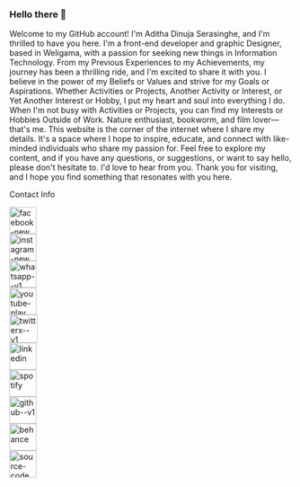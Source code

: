 ### Hello there 👋

<!--**adserasinghe/adserasinghe** is a ✨ _special_ ✨ repository because its `README.md` (this file) appears on your GitHub profile.-->
Welcome to my GitHub account! I'm Aditha Dinuja Serasinghe, and I'm thrilled to have you here. I'm a front-end developer and graphic Designer, based in Weligama, with a passion for seeking new things in Information Technology. From my Previous Experiences to my Achievements, my journey has been a thrilling ride, and I'm excited to share it with you. I believe in the power of my Beliefs or Values and strive for my Goals or Aspirations. Whether Activities or Projects, Another Activity or Interest, or Yet Another Interest or Hobby, I put my heart and soul into everything I do. When I'm not busy with Activities or Projects, you can find my Interests or Hobbies Outside of Work. Nature enthusiast, bookworm, and film lover—that's me. This website is the corner of the internet where I share my details. It's a space where I hope to inspire, educate, and connect with like-minded individuals who share my passion for. Feel free to explore my content, and if you have any questions, or suggestions, or want to say hello, please don't hesitate to. I'd love to hear from you. Thank you for visiting, and I hope you find something that resonates with you here.

Contact Info

<div class="social-icon">
        <div class="social-item">
          <a target="_blank" rel="noopener" href="https://web.facebook.com/adserasinghe"><img width="48" height="48" src="https://img.icons8.com/color/48/facebook-new.png" alt="facebook-new"/></a>
        <div class="social-item">
          <a target="_blank" rel="noopener" href="https://www.instagram.com/adserasinghe"><img width="48" height="48" src="https://img.icons8.com/fluency/48/instagram-new.png" alt="instagram-new"/></a>
        <div class="social-item">
          <a target="_blank" rel="noopener" href="https://api.whatsapp.com/send/?phone=94718896042&text&type=phone_number&app_absent=0"><img width="48" height="48" src="https://img.icons8.com/color/48/whatsapp--v1.png" alt="whatsapp--v1"/></a>
        <div class="social-item">
        <a target="_blank" rel="noopener" href="https://www.youtube.com/@aditha_creation/"><img width="48" height="48" src="https://img.icons8.com/color/48/youtube-play.png" alt="youtube-play"/></a>
        <div class="social-item">
          <a target="_blank" rel="noopener" href="https://twitter.com/adserasinghe"><img width="50" height="50" src="https://img.icons8.com/ios-filled/50/twitterx--v1.png" alt="twitterx--v1"/></a>
        <div class="social-item">
          <a target="_blank" rel="noopener" href="https://www.linkedin.com/in/adserasinghe"><img width="48" height="48" src="https://img.icons8.com/color/48/linkedin.png" alt="linkedin"/></a>
          <div class="social-item">
            <a target="_blank" rel="noopener" href="https://open.spotify.com/user/31yae5mucnitkgqqnj6tj6ucnmxy"><img width="48" height="48" src="https://img.icons8.com/fluency/48/spotify.png" alt="spotify"/></a>
        <div class="social-item">
        <a target="_blank" rel="noopener" href="https://github.com/adserasinghe"><img width="48" height="48" src="https://img.icons8.com/color-glass/48/github--v1.png" alt="github--v1"/></a>
        <div class="social-item">
        <a target="_blank" rel="noopener" href="https://www.behance.net/adserasinghe"><img width="48" height="48" src="https://img.icons8.com/color/48/behance.png" alt="behance"/></a>
        <div class="social-item">
          <a target="_blank" rel="noopener" href="https://linktr.ee/adserasinghe"><img width="48" height="48" src="https://img.icons8.com/color/48/source-code.png" alt="source-code"/></a>
